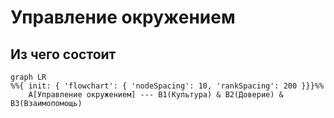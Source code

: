 # Управление окружением

## Из чего состоит
```mermaid
graph LR
%%{ init: { 'flowchart': { 'nodeSpacing': 10, 'rankSpacing': 200 }}}%%
    A[Управление окружением] --- B1(Культура) & B2(Доверие) & B3(Взаимопомощь)
```
